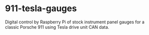 # 911-tesla-gauges
Digital control by Raspberry Pi of stock instrument panel gauges for a classic Porsche 911 using Tesla drive unit CAN data.
